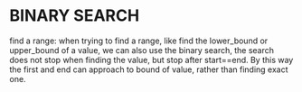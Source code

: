 # BINARY SEARCH

find a range: when trying to find a range, like find the lower_bound or upper_bound of a value, we can also use the binary search, the search does not stop when finding the value, but stop after start==end. By this way the first and end can approach to bound of value, rather than finding exact one.